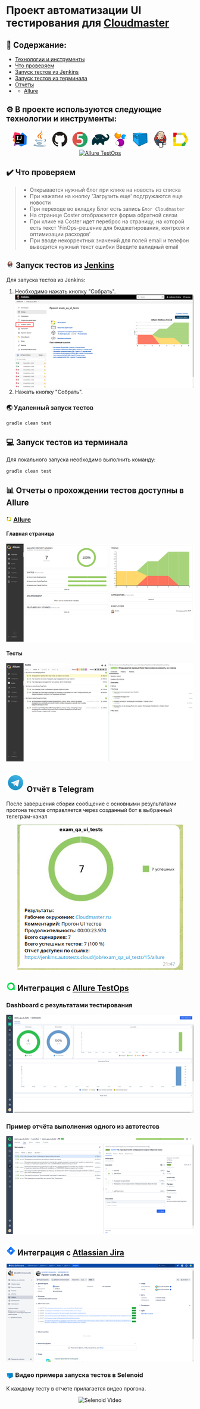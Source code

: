 # Проект автоматизации UI тестирования для <a target="_blank" href="https://cloudmaster.ru/">Cloudmaster</a>

## :open_book: Содержание:
- [Технологии и инструменты](#gear-в-проекте-используются-следующие-технологии-и-инструменты)
- [Что проверяем](#heavy_check_mark-что-проверяем)
- [Запуск тестов из Jenkins](#-запуск-тестов-из-jenkins)
- [Запуск тестов из терминала](#computer-запуск-тестов-из-терминала)
- [Отчеты](#bar_chart-отчеты-о-прохождении-тестов-доступны-в-allure)
- - [Allure](#-allure)


## :gear: В проекте используются следующие технологии и инструменты:

<p align="center">
<img src="media/logo/Intelij_IDEA.svg" width="50" height="50"  alt="IDEA"/>
<img src="media/logo/Java.svg" width="50" height="50"  alt="Java"/>
<img src="media/logo/GitHub.svg" width="50" height="50"  alt="Github"/>
<img src="media/logo/JUnit5.svg" width="50" height="50"  alt="JUnit 5"/>
<img src="media/logo/Gradle.svg" width="50" height="50"  alt="Gradle"/>
<img src="media/logo/Selenide.svg" width="50" height="50"  alt="Selenide"/>
<img src="media/logo/Selenoid.svg" width="50" height="50"  alt="Selenoid"/>
<img src="media/logo/Jenkins.svg" width="50" height="50"  alt="Jenkins"/>
<img src="media/logo/Allure_Report.svg" width="50" height="50"  alt="Allure"/>
<a href="https://qameta.io/"><img src="images/logo/Allure_TO.svg" width="50" height="50"  alt="Allure TestOps"/></a>
</p>

## :heavy_check_mark: Что проверяем

> - Открывается нужный блог при клике на новость из списка 
> - При нажатии на кнопку 'Загрузить еще' подгружаются еще новости 
> - При переходе во вкладку Блог есть запись `Блог Cloudmaster` 
> - На странице Coster отображается форма обратной связи 
> - При клике на Coster идет переброс на страницу, на которой есть текст 'FinOps-решение для бюджетирования, контроля и оптимизации расходов'
> - При вводе некорректных значений для полей email и телефон выводится нужный текст ошибки Введите валидный email
## <img width="4%" title="Jenkins" src="media/logo/Jenkins.svg"> Запуск тестов из [Jenkins](https://jenkins.autotests.cloud/job/Students/job/exam_qa_ui_tests/)

Для запуска тестов из Jenkins:
1. Необходимо нажать кнопку "Собрать".
   <img src="media/img/JApi.PNG" alt="Jenkins"/>
2. Нажать кнопку "Собрать".

### :earth_asia: Удаленный запуск тестов

```bash
gradle clean test
```

## :computer: Запуск тестов из терминала

Для локального запуска необходимо выполнить команду:
```
gradle clean test
```

## :bar_chart: Отчеты о прохождении тестов доступны в Allure

### <img width="3%" title="Allure" src="media/logo/Allure_Report.svg"> [Allure](https://jenkins.autotests.cloud/job/exam_qa_ui_tests/8/allure/)

#### Главная страница

<img src="media/img/JAllurresult.PNG" alt="Allure"/>

#### Тесты

<img src="media/img/JAllureSuites.png" alt="Allure"/>

## <a id="telegram"><img src="media/logo/Telegram.svg" width="50" height="50" ></a> Отчёт в Telegram

После завершения сборки сообщение с основными результатами прогона тестов отправляется через созданный бот в выбранный телеграм-канал
<p align="center">
<img src="media/img/Telegram.png">

## <img src="media/logo/Allure_TO.svg" width="25" height="25"  alt="Allure"/></a> Интеграция с <a target="_blank" href="https://allure.autotests.cloud/project/3415/dashboards">Allure TestOps</a>

### Dashboard с  результатами тестирования
<p align="center">
<img title="Allure Graphics" src="media/img/AllureDashboard.png">
</p>

### Пример отчёта выполнения одного из автотестов
<p align="center">
<img title="Allure Graphics" src="media/img/AllureTest.png">
</p>

## <img src="media/logo/Jira.svg" width="25" height="25"  alt="Allure"/></a> Интеграция с <a target="_blank" href="https://jira.autotests.cloud/browse/HOMEWORK-759">Atlassian Jira</a>
<p align="center">
<img title="Jira" src="media/img/Jira.png">
</p>


### <img width="4%" style="vertical-align:middle" title="Selenoid" src="media/logo/Selenoid.svg"> Видео примера запуска тестов в Selenoid

К каждому тесту в отчете прилагается видео прогона.
<p align="center">
  <img title="Selenoid Video" src="media/gif/MovieTests.gif">
</p>
